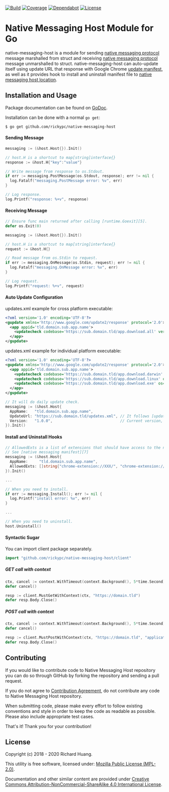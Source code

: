 [![Build](https://img.shields.io/travis/rickypc/native-messaging-host)](https://bit.ly/2ItWBWM)
[![Coverage](https://img.shields.io/codecov/c/github/rickypc/native-messaging-host)](https://bit.ly/2TwjOyb)
[![Dependabot](https://api.dependabot.com/badges/status?host=github&repo=rickypc/native-messaging-host)](https://bit.ly/2KIM5vs)
[![License](https://img.shields.io/github/license/rickypc/native-messaging-host)][8]

# Native Messaging Host Module for Go

native-messaging-host is a module for sending [native messaging protocol][1]
message marshalled from struct and receiving [native messaging protocol][1]
message unmarshalled to struct. native-messaging-host can auto-update itself
using update URL that response with Google Chrome [update manifest][2],
as well as it provides hook to install and uninstall manifest file to
[native messaging host location][3].

## Installation and Usage

Package documentation can be found on [GoDoc][4].

Installation can be done with a normal `go get`:

```
$ go get github.com/rickypc/native-messaging-host
```

#### Sending Message

```go
messaging := (&host.Host{}).Init()

// host.H is a shortcut to map[string]interface{}
response := &host.H{"key":"value"}

// Write message from response to os.Stdout.
if err := messaging.PostMessage(os.Stdout, response); err != nil {
  log.Fatalf("messaging.PostMessage error: %v", err)
}

// Log response.
log.Printf("response: %+v", response)
```

#### Receiving Message

```go
// Ensure func main returned after calling [runtime.Goexit][5].
defer os.Exit(0)

messaging := (&host.Host{}).Init()

// host.H is a shortcut to map[string]interface{}
request := &host.H{}

// Read message from os.Stdin to request.
if err := messaging.OnMessage(os.Stdin, request); err != nil {
  log.Fatalf("messaging.OnMessage error: %v", err)
}

// Log request.
log.Printf("request: %+v", request)
```

#### Auto Update Configuration

updates.xml example for cross platform executable:

```xml
<?xml version='1.0' encoding='UTF-8'?>
<gupdate xmlns='http://www.google.com/update2/response' protocol='2.0'>
  <app appid='tld.domain.sub.app.name'>
    <updatecheck codebase='https://sub.domain.tld/app.download.all' version='1.0.0' />
  </app>
</gupdate>
```

updates.xml example for individual platform executable:

```xml
<?xml version='1.0' encoding='UTF-8'?>
<gupdate xmlns='http://www.google.com/update2/response' protocol='2.0'>
  <app appid='tld.domain.sub.app.name'>
    <updatecheck codebase='https://sub.domain.tld/app.download.darwin' os='darwin' version='1.0.0' />
    <updatecheck codebase='https://sub.domain.tld/app.download.linux' os='linux' version='1.0.0' />
    <updatecheck codebase='https://sub.domain.tld/app.download.exe' os='windows' version='1.0.0' />
  </app>
</gupdate>
```

```go
// It will do daily update check.
messaging := (&host.Host{
  AppName:   "tld.domain.sub.app.name",
  UpdateUrl: "https://sub.domain.tld/updates.xml", // It follows [update manifest][2]
  Version:   "1.0.0",                              // Current version, it must follow [SemVer][6]
}).Init()
```

#### Install and Uninstall Hooks

```go
// AllowedExts is a list of extensions that should have access to the native messaging host. 
// See [native messaging manifest][7]
messaging := (&host.Host{
  AppName:     "tld.domain.sub.app.name",
  AllowedExts: []string{"chrome-extension://XXX/", "chrome-extension://YYY/"},
}).Init()

...

// When you need to install.
if err := messaging.Install(); err != nil {
  log.Printf("install error: %v", err)
}

...

// When you need to uninstall.
host.Uninstall()
```

#### Syntactic Sugar

You can import client package separately.

```go
import "github.com/rickypc/native-messaging-host/client"
```

##### GET call with context

```go
ctx, cancel := context.WithTimeout(context.Background(), 5*time.Second)
defer cancel()

resp := client.MustGetWithContext(ctx, "https://domain.tld")
defer resp.Body.Close()
```

##### POST call with context

```go
ctx, cancel := context.WithTimeout(context.Background(), 5*time.Second)
defer cancel()

resp := client.MustPostWithContext(ctx, "https://domain.tld", "application/json", strings.NewReader("{}"))
defer resp.Body.Close()
```

Contributing
-
If you would like to contribute code to Native Messaging Host repository you can do so
through GitHub by forking the repository and sending a pull request.

If you do not agree to [Contribution Agreement](CONTRIBUTING.md), do not
contribute any code to Native Messaging Host repository.

When submitting code, please make every effort to follow existing conventions
and style in order to keep the code as readable as possible. Please also include
appropriate test cases.

That's it! Thank you for your contribution!

License
-
Copyright (c) 2018 - 2020 Richard Huang.

This utility is free software, licensed under: [Mozilla Public License (MPL-2.0)][8].

Documentation and other similar content are provided under [Creative Commons Attribution-NonCommercial-ShareAlike 4.0 International License][9].

[1]: https://bit.ly/3axo5Xv
[2]: https://bit.ly/2vOdAR5
[3]: https://bit.ly/2TuQrMw
[4]: https://bit.ly/2TMGqcj
[5]: https://bit.ly/2Tt4Poo
[6]: https://bit.ly/3cAVAdq
[7]: https://bit.ly/3aDA1Hv
[8]: https://mzl.la/2vLmCye
[9]: https://bit.ly/2SMCRlS
